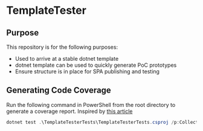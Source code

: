 ﻿# TemplateTester

## Purpose

This repository is for the following purposes:

* Used to arrive at a stable dotnet template
* dotnet template can be used to quickly generate PoC prototypes
* Ensure structure is in place for SPA publishing and testing

## Generating Code Coverage

Run the following command in PowerShell from the root directory to generate a coverage report. Inspired by [this article](https://medium.com/agilix/collecting-test-coverage-using-coverlet-and-sonarqube-for-a-net-core-project-ef4a507d4b28)

```PowerShell
dotnet test .\TemplateTesterTests\TemplateTesterTests.csproj /p:CollectCoverage=true /p:CoverletOutputFormat=opencover
```
